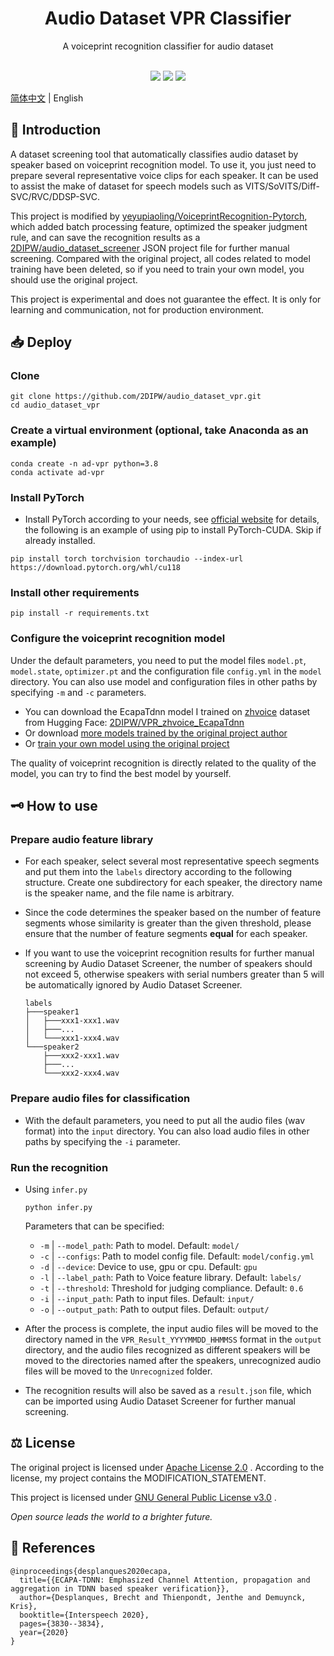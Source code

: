 <div class="title" align=center>
    <h1>Audio Dataset VPR Classifier</h1>
	<div>A voiceprint recognition classifier for audio dataset</div>
    <br/>
    <p>
        <img src="https://img.shields.io/github/license/2DIPW/audio_dataset_vpr">
    	<img src="https://img.shields.io/badge/python-3.8-blue">
        <img src="https://img.shields.io/github/stars/2DIPW/audio_dataset_vpr?style=social">
        
</div>

[简体中文](https://github.com/2DIPW/audio_dataset_vpr/blob/master/README.md) | English

## 🚩 Introduction
A dataset screening tool that automatically classifies audio dataset by speaker based on voiceprint recognition model. To use it, you just need to prepare several representative voice clips for each speaker. It can be used to assist the make of dataset for speech models such as VITS/SoVITS/Diff-SVC/RVC/DDSP-SVC.

This project is modified by [yeyupiaoling/VoiceprintRecognition-Pytorch](https://github.com/yeyupiaoling/VoiceprintRecognition-Pytorch), which added batch processing feature, optimized the speaker judgment rule, and can save the recognition results as a [2DIPW/audio_dataset_screener]( https://github.com/2DIPW/audio_dataset_screener) JSON project file for further manual screening. Compared with the original project, all codes related to model training have been deleted, so if you need to train your own model, you should use the original project.

This project is experimental and does not guarantee the effect. It is only for learning and communication, not for production environment.

## 📥 Deploy
### Clone
```shell
git clone https://github.com/2DIPW/audio_dataset_vpr.git
cd audio_dataset_vpr
```
### Create a virtual environment (optional, take Anaconda as an example)
```sheel
conda create -n ad-vpr python=3.8
conda activate ad-vpr
```
### Install PyTorch
- Install PyTorch according to your needs, see [official website](https://pytorch.org/get-started/locally) for details, the following is an example of using pip to install PyTorch-CUDA. Skip if already installed.
```shell
pip install torch torchvision torchaudio --index-url https://download.pytorch.org/whl/cu118
```
### Install other requirements
```shell
pip install -r requirements.txt
```
### Configure the voiceprint recognition model
Under the default parameters, you need to put the model files `model.pt`, `model.state`, `optimizer.pt` and the configuration file `config.yml` in the `model` directory. You can also use model and configuration files in other paths by specifying `-m` and `-c` parameters.

- You can download the EcapaTdnn model I trained on [zhvoice](https://aistudio.baidu.com/aistudio/datasetdetail/133922) dataset from Hugging Face: [2DIPW/VPR_zhvoice_EcapaTdnn](https://huggingface.co/2DIPW/VPR_zhvoice_EcapaTdnn/tree/main)
- Or download [more models trained by the original project author](https://github.com/yeyupiaoling/VoiceprintRecognition-Pytorch#%E6%A8%A1%E5%9E%8B%E4%B8%8B%E8%BD%BD)
- Or [train your own model using the original project](https://github.com/yeyupiaoling/VoiceprintRecognition-Pytorch#%E5%88%9B%E5%BB%BA%E6%95%B0%E6%8D%AE)

The quality of voiceprint recognition is directly related to the quality of the model, you can try to find the best model by yourself.
## 🗝 How to use
### Prepare audio feature library
- For each speaker, select several most representative speech segments and put them into the `labels` directory according to the following structure. Create one subdirectory for each speaker, the directory name is the speaker name, and the file name is arbitrary.
- Since the code determines the speaker based on the number of feature segments whose similarity is greater than the given threshold, please ensure that the number of feature segments **equal** for each speaker.
- If you want to use the voiceprint recognition results for further manual screening by Audio Dataset Screener, the number of speakers should not exceed 5, otherwise speakers with serial numbers greater than 5 will be automatically ignored by Audio Dataset Screener.

    ```
    labels
    ├───speaker1
    │   ├───xxx1-xxx1.wav
    │   ├───...
    │   └───xxx1-xxx4.wav
    └───speaker2
        ├───xxx2-xxx1.wav
        ├───...
        └───xxx2-xxx4.wav
    ```
### Prepare audio files for classification
- With the default parameters, you need to put all the audio files (wav format) into the `input` directory. You can also load audio files in other paths by specifying the `-i` parameter.
### Run the recognition
- Using `infer.py`
    ```shell
    python infer.py
    ```
    Parameters that can be specified:
    - `-m` | `--model_path`: Path to model. Default: `model/`
    - `-c` | `--configs`: Path to model config file. Default: `model/config.yml`
    - `-d` | `--device`: Device to use, gpu or cpu. Default: `gpu`
    - `-l` | `--label_path`: Path to Voice feature library. Default: `labels/`
    - `-t` | `--threshold`: Threshold for judging compliance. Default: `0.6`
    - `-i` | `--input_path`: Path to input files. Default: `input/`
    - `-o` | `--output_path`: Path to output files. Default: `output/`

- After the process is complete, the input audio files will be moved to the directory named in the `VPR_Result_YYYYMMDD_HHMMSS` format in the `output` directory, and the audio files recognized as different speakers will be moved to the directories named after the speakers, unrecognized audio files will be moved to the `Unrecognized` folder.
- The recognition results will also be saved as a `result.json` file, which can be imported using Audio Dataset Screener for further manual screening.

## ⚖ License
The original project is licensed under [Apache License 2.0](https://github.com/yeyupiaoling/VoiceprintRecognition-Pytorch/blob/develop/LICENSE) . According to the license, my project contains the MODIFICATION_STATEMENT.

This project is licensed under [GNU General Public License v3.0](https://github.com/2DIPW/audio_dataset_vpr/blob/master/LICENSE) .

*Open source leads the world to a brighter future.*
## 📃 References
```
@inproceedings{desplanques2020ecapa,
  title={{ECAPA-TDNN: Emphasized Channel Attention, propagation and aggregation in TDNN based speaker verification}},
  author={Desplanques, Brecht and Thienpondt, Jenthe and Demuynck, Kris},
  booktitle={Interspeech 2020},
  pages={3830--3834},
  year={2020}
}
```